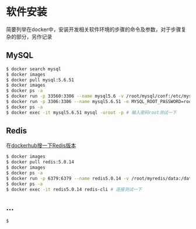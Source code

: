 # 软件安装

简要列举在docker中，安装开发相关软件环境的步骤的命令及参数，对于步骤复杂的部分，另作记录

## MySQL

```Bash
$ docker search mysql
$ docker images
$ docker pull mysql:5.6.51
$ docker images
$ docker ps -a
$ docker run -p 33560:3306 --name mysql5.6 -v /root/mysql/conf:/etc/mysql/conf.d -v /root/mysql/logs:/logs -v /root/mysql/data:/var/lib/mysql -e MYSQL_ROOT_PASSWORD=123456 -d mysql:5.6
$ docker run -p 3306:3306 --name mysql5.6.51 -e MYSQL_ROOT_PASSWORD=root -d xkm/mysql:5.6.51 # 设置root账户密码为root
$ docker ps -a
$ docker exec -it mysql5.6.51 mysql -uroot -p # 输入密码root测试一下
```

## Redis

在[dockerhub搜一下Redis版本](https://hub-stage.docker.com/_/redis/tags?page=2&ordering=-last_updated&name=5)

```Bash
$ docker images
$ docker pull redis:5.0.14
$ docker images
$ docker ps -a
$ docker run -p 6379:6379 --name redis5.0.14 -v /root/myredis/data:/data -v /root/myredis/conf/redis.conf:/usr/local/etc/redis/redis.conf -d redis:5.0.14 redis-server /usr/local/etc/redis/redis.conf --appendonly yes
$ docker ps -a
$ docker exec -it redis5.0.14 redis-cli # 连接测试一下
```

## ...

```Bash
$ 
```
